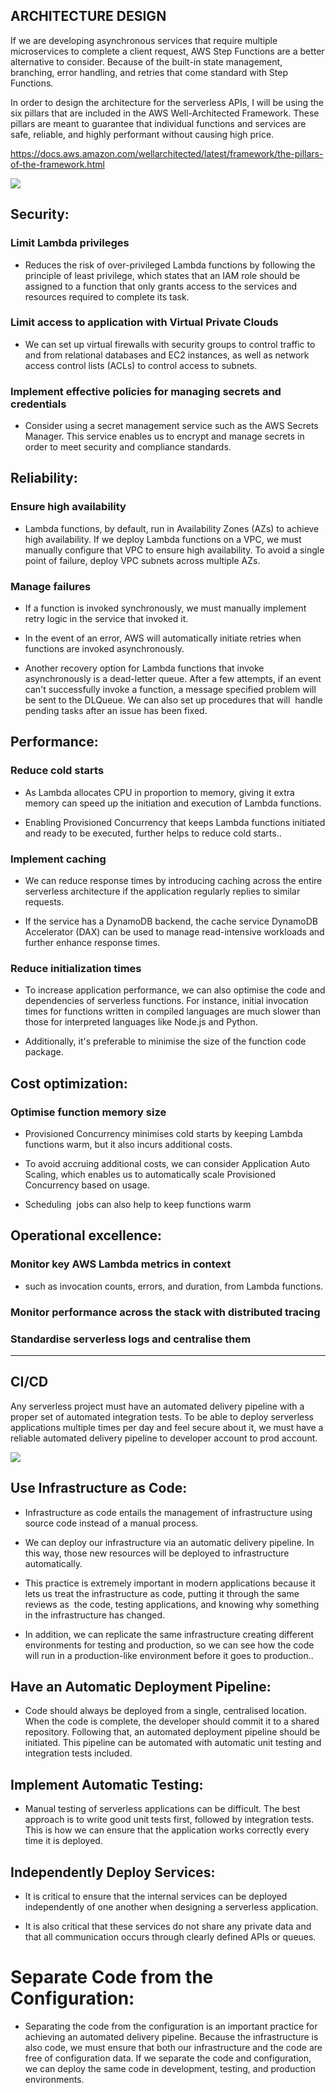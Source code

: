 ## ARCHITECTURE DESIGN

If we are developing asynchronous services that require multiple microservices to complete a client request, AWS Step Functions are a better alternative to consider. Because of the built-in state management, branching, error handling, and retries that come standard with Step Functions.

In order to design the architecture for the serverless APIs, I will be using the six pillars that are included in the AWS Well-Architected Framework. These pillars are meant to guarantee that individual functions and services are safe, reliable, and highly performant without causing high price.

<https://docs.aws.amazon.com/wellarchitected/latest/framework/the-pillars-of-the-framework.html>

![](TODO)

## Security:

### Limit Lambda privileges

- Reduces the risk of over-privileged Lambda functions by following the principle of least privilege, which states that an IAM role should be assigned to a function that only grants access to the services and resources required to complete its task.

### Limit access to application with Virtual Private Clouds

- We can set up virtual firewalls with security groups to control traffic to and from relational databases and EC2 instances, as well as network access control lists (ACLs) to control access to subnets.

### Implement effective policies for managing secrets and credentials

- Consider using a secret management service such as the AWS Secrets Manager. This service enables us to encrypt and manage secrets in order to meet security and compliance standards.

## Reliability:

### Ensure high availability

- Lambda functions, by default, run in Availability Zones (AZs) to achieve high availability. If we deploy Lambda functions on a VPC, we must manually configure that VPC to ensure high availability. To avoid a single point of failure, deploy VPC subnets across multiple AZs.

### Manage failures

- If a function is invoked synchronously, we must manually implement retry logic in the service that invoked it.

- In the event of an error, AWS will automatically initiate retries when functions are invoked asynchronously.

- Another recovery option for Lambda functions that invoke asynchronously is a dead-letter queue. After a few attempts, if an event can't successfully invoke a function, a message specified problem will be sent to the DLQueue. We can also set up procedures that will  handle pending tasks after an issue has been fixed.

## Performance:

### Reduce cold starts

- As Lambda allocates CPU in proportion to memory, giving it extra memory can speed up the initiation and execution of Lambda functions.

- Enabling Provisioned Concurrency that keeps Lambda functions initiated and ready to be executed, further helps to reduce cold starts..

### Implement caching

- We can reduce response times by introducing caching across the entire serverless architecture if the application regularly replies to similar requests.

- If the service has a DynamoDB backend, the cache service DynamoDB Accelerator (DAX) can be used to manage read-intensive workloads and further enhance response times.

### Reduce initialization times

- To increase application performance, we can also optimise the code and dependencies of serverless functions. For instance, initial invocation times for functions written in compiled languages are much slower than those for interpreted languages like Node.js and Python.

- Additionally, it's preferable to minimise the size of the function code package.

## Cost optimization:

### Optimise function memory size

- Provisioned Concurrency minimises cold starts by keeping Lambda functions warm, but it also incurs additional costs.

- To avoid accruing additional costs, we can consider Application Auto Scaling, which enables us to automatically scale Provisioned Concurrency based on usage.

- Scheduling  jobs can also help to keep functions warm

## Operational excellence:

### Monitor key AWS Lambda metrics in context
- such as invocation counts, errors, and duration, from Lambda functions.

### Monitor performance across the stack with distributed tracing

### Standardise serverless logs and centralise them

---
## CI/CD

Any serverless project must have an automated delivery pipeline with a proper set of automated integration tests. To be able to deploy serverless applications multiple times per day and feel secure about it, we must have a reliable automated delivery pipeline to developer account to prod account.

![](TODO)

## Use Infrastructure as Code:

- Infrastructure as code entails the management of infrastructure using source code instead of a manual process.

- We can deploy our infrastructure via an automatic delivery pipeline. In this way, those new resources will be deployed to infrastructure automatically.

- This practice is extremely important in modern applications because it lets us treat the infrastructure as code, putting it through the same reviews as  the code, testing applications, and knowing why something in the infrastructure has changed.

- In addition, we can replicate the same infrastructure creating different environments for testing and production, so we can see how the code will run in a production-like environment before it goes to production..

## Have an Automatic Deployment Pipeline:

- Code should always be deployed from a single, centralised location. When the code is complete, the developer should commit it to a shared repository. Following that, an automated deployment pipeline should be initiated. This pipeline can be automated with automatic unit testing and integration tests included.

## Implement Automatic Testing:

- Manual testing of serverless applications can be difficult. The best approach is to write good unit tests first, followed by integration tests. This is how we can ensure that the application works correctly every time it is deployed.

## Independently Deploy Services:

- It is critical to ensure that the internal services can be deployed independently of one another when designing a serverless application.

- It is also critical that these services do not share any private data and that all communication occurs through clearly defined APIs or queues.

# Separate Code from the Configuration:

- Separating the code from the configuration is an important practice for achieving an automated delivery pipeline. Because the infrastructure is also code, we must ensure that both our infrastructure and the code are free of configuration data. If we separate the code and configuration, we can deploy the same code in development, testing, and production environments.